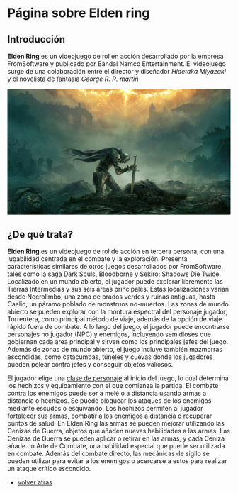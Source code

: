 # Página sobre Elden ring

## Introducción

**Elden Ring** es un videojuego de rol en acción desarrollado por la empresa FromSoftware y publicado por Bandai Namco Entertainment. El videojuego surge de una colaboración entre el director y diseñador *Hidetaka Miyazaki* y el novelista de fantasía *George R. R. martin*

  ![Descipción de la imagen](assets/elden-ring-2741917.jpg)

## ¿De qué trata?

**Elden Ring** es un videojuego de rol de acción en tercera persona, con una jugabilidad centrada en el combate y la exploración. Presenta características similares de otros juegos desarrollados por FromSoftware, tales como la saga Dark Souls, Bloodborne y Sekiro: Shadows Die Twice. Localizado en un mundo abierto, el jugador puede explorar libremente las Tierras Intermedias y sus seis áreas principales. Estas localizaciones varían desde Necrolimbo, una zona de prados verdes y ruinas antiguas, hasta Caelid, un páramo poblado de monstruos no-muertos.​ Las zonas de mundo abierto se pueden explorar con la montura espectral del personaje jugador, Torrentera, como principal método de viaje, además de la opción de viaje rápido fuera de combate. A lo largo del juego, el jugador puede encontrarse personajes no jugador (NPC) y enemigos, incluyendo semidioses que gobiernan cada área principal y sirven como los principales jefes del juego.​ Además de zonas de mundo abierto, el juego incluye también mazmorras escondidas, como catacumbas, túneles y cuevas donde los jugadores pueden pelear contra jefes y conseguir objetos valiosos.

El jugador elige una [clase de personaje](clases.md)  al inicio del juego, lo cual determina los hechizos y equipamiento con el que comienza la partida. El combate contra los enemigos puede ser a melé o a distancia usando armas a distancia o hechizos. Se puede bloquear los ataques de los enemigos mediante escudos o esquivando. Los hechizos permiten al jugador fortalecer sus armas, combatir a los enemigos a distancia o recuperar puntos de salud. En Elden Ring las armas se pueden mejorar utilizando las Cenizas de Guerra, objetos que añaden nuevas habilidades a las armas. Las Cenizas de Guerra se pueden aplicar o retirar en las armas, y cada Ceniza añade un Arte de Combate, una habilidad especial que puede ser utilizada en combate.​ Además del combate directo, las mecánicas de sigilo se pueden utilizar para evitar a los enemigos o acercarse a estos para realizar un ataque crítico escondido.

* [volver atras](README.md)
